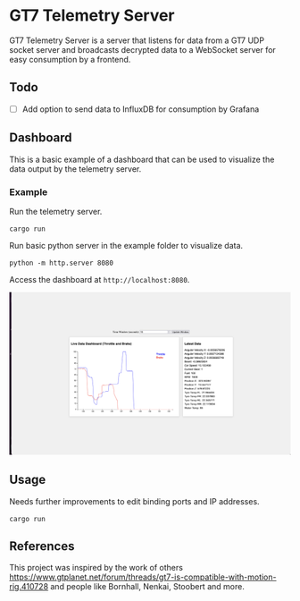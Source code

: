 # GT7 Telemetry Server

GT7 Telemetry Server is a server that listens for data from a GT7 UDP socket server and broadcasts decrypted data to a WebSocket server for easy consumption by a frontend.

## Todo

- [ ] Add option to send data to InfluxDB for consumption by Grafana

## Dashboard

This is a basic example of a dashboard that can be used to visualize the data output by the telemetry server.

### Example

Run the telemetry server.

```
cargo run
```

Run basic python server in the example folder to visualize data.

```
python -m http.server 8080
```

Access the dashboard at `http://localhost:8080`.

![Dashboard](./examples/dashboard_example.png)

## Usage

Needs further improvements to edit binding ports and IP addresses.

```
cargo run
```

## References

This project was inspired by the work of others https://www.gtplanet.net/forum/threads/gt7-is-compatible-with-motion-rig.410728 and people like Bornhall, Nenkai, Stoobert and more.
